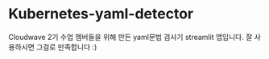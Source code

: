 # Kubernetes-yaml-detector
Cloudwave 2기 수업 멤버들을 위해 만든 yaml문법 검사기 streamlit 앱입니다.
잘 사용하시면 그걸로 만족합니다 :)